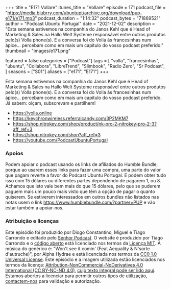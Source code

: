 +++
title = "E171 Vollare"
itunes_title = "Vollare"
episode = 171
podcast_file = "https://media.blubrry.com/ubuntupt/archive.org/download/pup-e171/e171.mp3"
podcast_duration = "1:14:32"
podcast_bytes = "71869521"
author = "Podcast Ubuntu Portugal"
date = "2021-12-02"
description = "Esta semana estivemos na companhia do Janos Kehl que é Head of Marketing & Sales na Hallo Welt Systeme responsável entre outros produtos pelo(s) Volla phone(s). E a conversa foi do Volla às francesinhas num ápice… percebam como em mais um capítulo do vosso podcast preferido."
thumbnail = "images/e171.png"

featured = false
categories = ["Podcast"]
tags = [
  "volla",
  "francesinhas",
  "ubuntu",
  "Collabora",
  "LibreTrend",
  "Slimbook",
  "Radio Zero",
  "Sr Podcast",
]
seasons = ["S01"]
aliases = ["e171", "E171"]
+++

Esta semana estivemos na companhia do Janos Kehl que é Head of Marketing & Sales na Hallo Welt Systeme responsável entre outros produtos pelo(s) Volla phone(s). E a conversa foi do Volla às francesinhas num ápice… percebam como em mais um capítulo do vosso podcast preferido.
Já sabem: oiçam, subscrevam e partilhem!

* https://volla.online
* https://keychronwireless.referralcandy.com/3P2MKM7
* https://shop.nitrokey.com/shop/product/nk-pro-2-nitrokey-pro-2-3?aff_ref=3
* https://shop.nitrokey.com/shop?aff_ref=3
* https://youtube.com/PodcastUbuntuPortugal


### Apoios
Podem apoiar o podcast usando os links de afiliados do Humble Bundle, porque ao usarem esses links para fazer uma compra, uma parte do valor que pagam reverte a favor do Podcast Ubuntu Portugal.
E podem obter tudo isso com 15 dólares ou diferentes partes dependendo de pagarem 1, ou 8.
Achamos que isto vale bem mais do que 15 dólares, pelo que se puderem paguem mais um pouco mais visto que têm a opção de pagar o quanto quiserem.
Se estiverem interessados em outros bundles não listados nas notas usem o link https://www.humblebundle.com/?partner=PUP e vão estar também a apoiar-nos.

### Atribuição e licenças
Este episódio foi produzido por Diogo Constantino, Miguel e Tiago Carrondo e editado pelo [Senhor Podcast](https://senhorpodcast.pt/).
O website é produzido por Tiago Carrondo e o [código aberto](https://gitlab.com/podcastubuntuportugal/website) está licenciado nos termos da [Licença MIT](https://gitlab.com/podcastubuntuportugal/website/main/LICENSE).
A música do genérico é: "Won't see it comin' (Feat Aequality & N'sorte d'autruche)", por Alpha Hydrae e está licenciada nos termos da [CC0 1.0 Universal License](https://creativecommons.org/publicdomain/zero/1.0/).
Este episódio e a imagem utilizada estão licenciados nos termos da licença: [Attribution-NonCommercial-NoDerivatives 4.0 International (CC BY-NC-ND 4.0)](https://creativecommons.org/licenses/by-nc-nd/4.0/), [cujo texto integral pode ser lido aqui](https://creativecommons.org/licenses/by-nc-nd/4.0/legalcode). Estamos abertos a licenciar para permitir outros tipos de utilização, [contactem-nos](https://podcastubuntuportugal.org/contactos) para validação e autorização.

